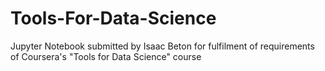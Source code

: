 # Tools-For-Data-Science
Jupyter Notebook submitted by Isaac Beton for fulfilment of requirements of Coursera's "Tools for Data Science" course
